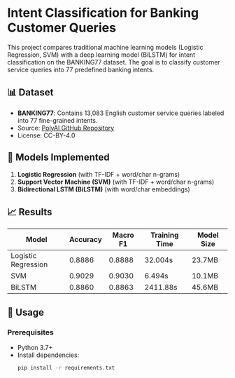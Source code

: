 # Intent Classification for Banking Customer Queries

This project compares traditional machine learning models (Logistic Regression, SVM) with a deep learning model (BiLSTM) for intent classification on the BANKING77 dataset. The goal is to classify customer service queries into 77 predefined banking intents.

## 📊 Dataset
- **BANKING77**: Contains 13,083 English customer service queries labeled into 77 fine-grained intents.
- Source: [PolyAI GitHub Repository](https://github.com/PolyAI-LDN/task-specific-datasets)
- License: CC-BY-4.0

## 🧠 Models Implemented
1. **Logistic Regression** (with TF-IDF + word/char n-grams)
2. **Support Vector Machine (SVM)** (with TF-IDF + word/char n-grams)
3. **Bidirectional LSTM (BiLSTM)** (with word/char embeddings)

## 📈 Results
| Model       | Accuracy | Macro F1 | Training Time | Model Size |
|-------------|----------|----------|---------------|------------|
| Logistic Regression | 0.8886 | 0.8888   | 32.004s       | 23.7MB     |
| SVM         | 0.9029   | 0.9030   | 6.494s        | 10.1MB     |
| BiLSTM      | 0.8860   | 0.8863   | 2411.88s      | 45.6MB     |

## 🚀 Usage
### Prerequisites
- Python 3.7+
- Install dependencies:  
  ```bash
  pip install -r requirements.txt
